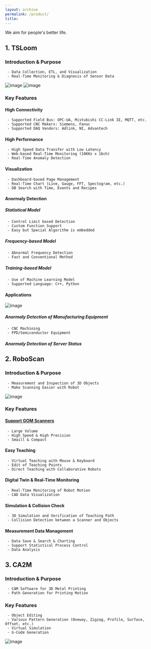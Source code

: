 ```yaml
---
layout: archive
permalink: /product/
title: 
---
```


We aim for people's better life.

## 1. TSLoom
### Introduction & Purpose
```
 - Data Collection, ETL, and Visualization
 - Real-Time Monitoring & Diagnosis of Sensor Data
```
![image](https://github.com/vcanus/vcanus.github.io/assets/33934527/4ef0e1be-8406-4eaa-b455-a7a047ea461e)
![image](https://github.com/vcanus/vcanus.github.io/assets/33934527/6e29174f-aee4-444e-b1ac-3267357f383d)


### Key Features
#### High Connectivity 
```
 - Supported Field Bus: OPC-UA, Mistubishi CC-Link IE, MQTT, etc.
 - Supported CNC Makers: Siemens, Fanuc
 - Supported DAQ Vendors: Adlink, NI, Advantech
```
#### High Performance
```
 - High Speed Data Transfer with Low Latency
 - Web-based Real-Time Monitoring (10KHz x 16ch)
 - Real-Time Anomaly Detection
```
#### Visualization
```
 - Dashboard-based Page Management
 - Real-Time Chart (Line, Gauge, FFT, Spectogram, etc.)
 - DB Search with Time, Events and Recipes
```
#### Anormaly Detection
##### Statistical Model
```
 - Control Limit based Detection
 - Custom Function Support
 - Easy but Special Algorithm is embedded
```
##### Frequency-based Model
```
 - Abnormal Frequency Detection
 - Fast and Conventional Method
```
##### Training-based Model
```
 - Use of Machine Learning Model
 - Supported Language: C++, Python
```
#### Applications
![image](https://github.com/vcanus/vcanus.github.io/assets/33934527/81d76629-750b-490b-b46a-8332fc588a31)
##### Anormaly Detection of Manufacturing Equipment
```
 - CNC Machining
 - FPD/Semiconductor Equipment
```
##### Anormaly Detection of Server Status


## 2. RoboScan 
### Introduction & Purpose
```
 - Measurement and Inspection of 3D Objects
 - Make Scanning Easier with Robot
```
![image](https://github.com/vcanus/vcanus.github.io/assets/33934527/5beb18ad-f209-4e79-b035-6a4d60b236ed)
### Key Features
#### [Support GOM Scanners](https://www.gom.com/)
```
 - Large Volume
 - High Speed & High Precision
 - Smaill & Compact
```
#### Easy Teaching
```
 - Virtual Teaching with Mouse & Keyboard
 - Edit of Teaching Points
 - Direct Teaching with Collaborative Robots
```
#### Digital Twin & Real-Time Monitoring
```
 - Real-Time Monitoring of Robot Motion
 - CAD Data Visualization
```
#### Simulation & Collision Check
```
 - 3D Simulation and Verification of Teaching Path
 - Collision Detection between a Scanner and Objects
```

#### Measurement Data Management
```
 - Data Save & Search & Charting
 - Support Statistical Process Control
 - Data Analysis
```

## 3. CA2M
### Introduction & Purpose
```
 - CAM Software for 3D Metal Printing
 - Path Generation for Printing Motion
```

### Key Features
```
 - Object Editing
 - Various Pattern Generation (Oneway, Zigzag, Profile, Surface, Offset, etc.)
 - Virtual Simulation
 - G-Code Generation
```
![image](https://user-images.githubusercontent.com/44759045/94678230-2012ae80-0359-11eb-89e9-3b3b198e1107.png)




